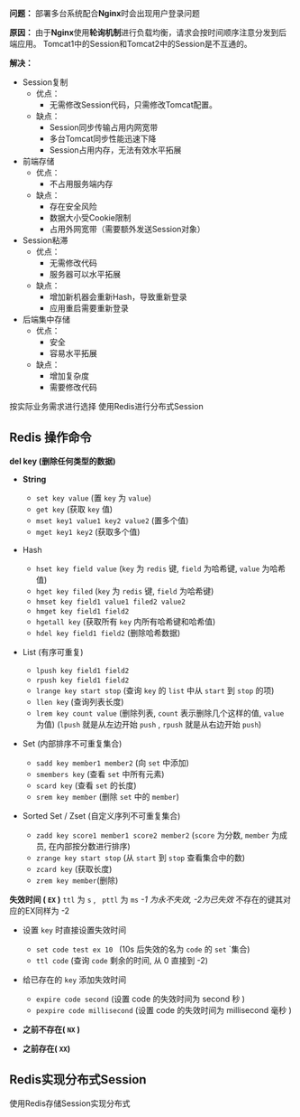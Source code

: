 
**问题：**
部署多台系统配合**Nginx**时会出现用户登录问题

**原因：**
由于**Nginx**使用**轮询机制**进行负载均衡，请求会按时间顺序注意分发到后端应用。
Tomcat1中的Session和Tomcat2中的Session是不互通的。

**解决：**
- Session复制
	- 优点：
		- 无需修改Session代码，只需修改Tomcat配置。
	- 缺点：
		- Session同步传输占用内网宽带
		- 多台Tomcat同步性能迅速下降
		- Session占用内存，无法有效水平拓展
- 前端存储
	- 优点：
		- 不占用服务端内存
	- 缺点：
		- 存在安全风险
		- 数据大小受Cookie限制
		- 占用外网宽带（需要额外发送Session对象）
- Session粘滞
	- 优点：
		- 无需修改代码
		- 服务器可以水平拓展
	- 缺点：
		- 增加新机器会重新Hash，导致重新登录
		- 应用重启需要重新登录
- 后端集中存储
	- 优点：
		- 安全
		- 容易水平拓展
	- 缺点：
		- 增加复杂度
		- 需要修改代码

按实际业务需求进行选择
使用Redis进行分布式Session

## Redis 操作命令

**del key (删除任何类型的数据)**

- **String**
	- `set key value` (置 `key` 为 `value`)
	- `get key` (获取 `key` 值)
	- `mset key1 value1 key2 value2` (置多个值)
	- `mget key1 key2` (获取多个值)
- Hash
	- `hset key field value` (`key` 为 `redis` 键, `field` 为哈希键, `value` 为哈希值)
	- `hget key filed` (`key` 为 `redis` 键, `field` 为哈希键)
	- `hmset key field1 value1 filed2 value2`
	- `hmget key field1 field2`
	- `hgetall key` (获取所有 `key` 内所有哈希键和哈希值)
	- `hdel key field1 field2` (删除哈希数据)
- List (有序可重复)
	- `lpush key field1 field2`
	- `rpush key field1 field2`
	- `lrange key start stop` (查询 `key` 的 `list` 中从 `start` 到 `stop` 的项)
	- `llen key` (查询列表长度)
	- `lrem key count value` (删除列表, `count` 表示删除几个这样的值, `value` 为值)
(`lpush` 就是从左边开始 `push` , `rpush` 就是从右边开始 `push`)

- Set (内部排序不可重复集合)
	- `sadd key member1 member2` (向 `set` 中添加)
	- `smembers key` (查看 `set` 中所有元素)
	- `scard key` (查看 `set` 的长度)
	- `srem key member` (删除 `set` 中的 `member`)
- Sorted Set / Zset (自定义序列不可重复集合)
	- `zadd key score1 member1 score2 member2` (`score` 为分数, `member` 为成员, 在内部按分数进行排序)
	- `zrange key start stop` (从 `start` 到 `stop` 查看集合中的数)
	- `zcard key` (获取长度)
	- `zrem key member`(删除)

**失效时间 ( `EX` )**
`ttl` 为 `s`  , ` pttl` 为 `ms` 
*-1 为永不失效, -2为已失效*
不存在的键其对应的EX同样为 -2
- 设置 `key` 时直接设置失效时间
	- `set code test ex 10 ` (10s 后失效的名为 `code` 的 `set` `集合)
	- `ttl code` (查询 `code` 剩余的时间, 从 0 直接到 -2)
- 给已存在的 `key` 添加失效时间
	- `expire code second` (设置 code 的失效时间为 second 秒 )
	- `pexpire code millisecond` (设置 code 的失效时间为 millisecond 毫秒 )

- **之前不存在( `NX` )**
- **之前存在( `XX`)**


## Redis实现分布式Session

使用Redis存储Session实现分布式


